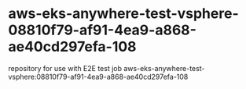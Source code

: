 # aws-eks-anywhere-test-vsphere-08810f79-af91-4ea9-a868-ae40cd297efa-108
repository for use with E2E test job aws-eks-anywhere-test-vsphere:08810f79-af91-4ea9-a868-ae40cd297efa-108
